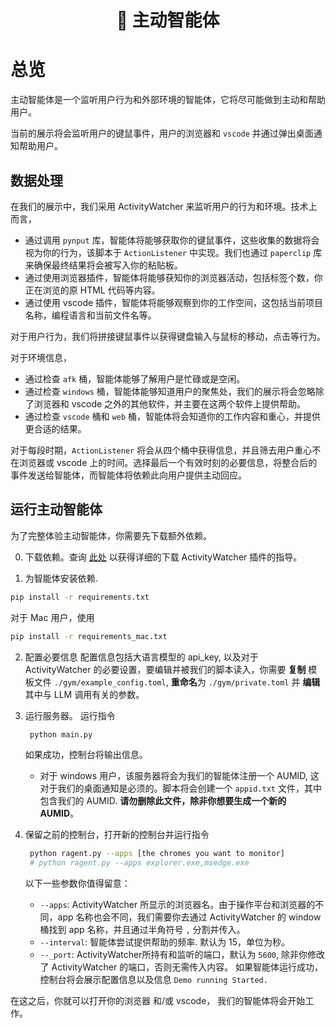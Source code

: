 <div align = "center">
    <h1> 🤖 主动智能体 </h1>
</div>

# 总览

主动智能体是一个监听用户行为和外部环境的智能体，它将尽可能做到主动和帮助用户。

当前的展示将会监听用户的键鼠事件，用户的浏览器和 `vscode` 并通过弹出桌面通知帮助用户。

## 数据处理
在我们的展示中，我们采用 ActivityWatcher 来监听用户的行为和环境。技术上而言，
- 通过调用 `pynput` 库，智能体将能够获取你的键鼠事件，这些收集的数据将会视为你的行为，该脚本于 `ActionListener` 中实现。我们也通过 `paperclip` 库来确保最终结果将会被写入你的粘贴板。
- 通过使用浏览器插件，智能体将能够获知你的浏览器活动，包括标签个数，你正在浏览的原 HTML 代码等内容。
- 通过使用 vscode 插件，智能体将能够观察到你的工作空间，这包括当前项目名称，编程语言和当前文件名等。

对于用户行为，我们将拼接键鼠事件以获得键盘输入与鼠标的移动，点击等行为。

对于环境信息，
- 通过检查 `afk` 桶，智能体能够了解用户是忙碌或是空闲。
- 通过检查 `windows` 桶，智能体能够知道用户的聚焦处，我们的展示将会忽略除了浏览器和 vscode 之外的其他软件，并主要在这两个软件上提供帮助。
- 通过检查 `vscode` 桶和 `web` 桶，智能体将会知道你的工作内容和重心，并提供更合适的结果。

对于每段时期，`ActionListener` 将会从四个桶中获得信息，并且筛去用户重心不在浏览器或 vscode 上的时间。选择最后一个有效时刻的必要信息，将整合后的事件发送给智能体，而智能体将依赖此向用户提供主动回应。

## 运行主动智能体
为了完整体验主动智能体，你需要先下载额外依赖。

0. 下载依赖。查询 [此处](../README.md#install-activity-watcher) 以获得详细的下载 ActivityWatcher 插件的指导。

1. 为智能体安装依赖.
  ```bash
  pip install -r requirements.txt
  ```
  对于 Mac 用户，使用
  ```bash
  pip install -r requirements_mac.txt
  ```

2. 配置必要信息
  配置信息包括大语言模型的 api_key, 以及对于 ActivityWatcher 的必要设置，要编辑并被我们的脚本读入，你需要 **复制** 模板文件 `./gym/example_config.toml`, **重命名**为 `./gym/private.toml` 并 **编辑** 其中与 LLM 调用有关的参数。

3. 运行服务器。
   运行指令
   ```bash
    python main.py
    ```
    如果成功，控制台将输出信息。
    - 对于 windows 用户，该服务器将会为我们的智能体注册一个 AUMID, 这对于我们的桌面通知是必须的。脚本将会创建一个 `appid.txt` 文件，其中包含我们的 AUMID. **请勿删除此文件，除非你想要生成一个新的 AUMID**。

4. 保留之前的控制台，打开新的控制台并运行指令
   ```bash
    python ragent.py --apps [the chromes you want to monitor]
    # python ragent.py --apps explorer.exe,msedge.exe
    ```
    以下一些参数你值得留意：
    - `--apps`: ActivityWatcher 所显示的浏览器名。由于操作平台和浏览器的不同，app 名称也会不同，我们需要你去通过 ActivityWatcher 的 window 桶找到 app 名称，并且通过半角符号 `,` 分割并传入。
    - `--interval`: 智能体尝试提供帮助的频率. 默认为 15，单位为秒。
    - `--_port`: ActivityWatcher所持有和监听的端口，默认为 `5600`, 除非你修改了 ActivityWatcher 的端口，否则无需传入内容。
    如果智能体运行成功，控制台将会展示配置信息以及信息 `Demo running Started.`

在这之后，你就可以打开你的浏览器 和/或 vscode， 我们的智能体将会开始工作。
